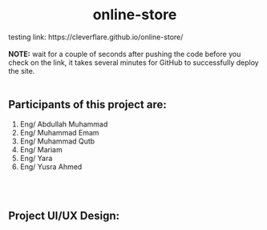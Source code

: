 <h1 align="center">online-store</h1>
testing link: https://cleverflare.github.io/online-store/ 
<br><br>
<b>NOTE:</b> wait for a couple of seconds after pushing the code before you check on the link, it takes several minutes for GitHub to successfully deploy the site.
<br><br>
<h2>Participants of this project are:</h2>
<ol type="1">
  <li>Eng/ Abdullah Muhammad</li>
  <li>Eng/ Muhammad Emam</li>
  <li>Eng/ Muhammad Qutb</li>
  <li>Eng/ Mariam</li>
  <li>Eng/ Yara</li>
  <li>Eng/ Yusra Ahmed</li>
</ol>
<br><br>
<h2>Project UI/UX Design:</h2><br>
